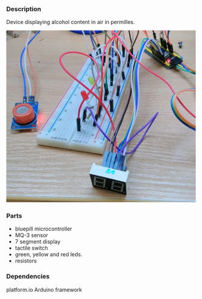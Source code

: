 ### Description
Device displaying alcohol content in air in permilles.

![Image](image.png)

### Parts
* bluepill microcontroller
* MQ-3 sensor
* 7 segment display
* tactile switch
* green, yellow and red leds.
* resistors

### Dependencies
platform.io Arduino framework



